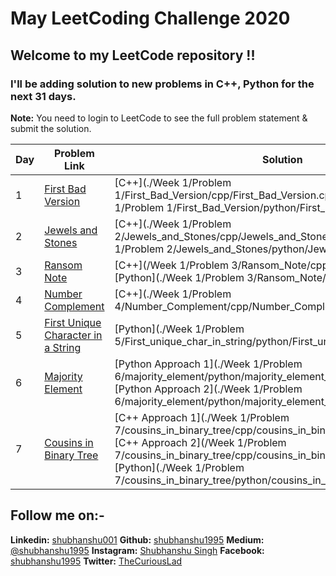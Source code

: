 May LeetCoding Challenge 2020
========
## Welcome to my LeetCode repository !!
### I'll be adding solution to new problems in C++, Python for the next 31 days.

**Note:** You need to login to LeetCode to see the full problem statement & submit the solution.

| Day | Problem Link | Solution | Difficulty |
|---| ----- | -------- | ---------- |
|1|[First Bad Version](https://leetcode.com/explore/challenge/card/may-leetcoding-challenge/534/week-1-may-1st-may-7th/3316/) | [C++](./Week 1/Problem 1/First_Bad_Version/cpp/First_Bad_Version.cpp), [Python](/Week 1/Problem 1/First_Bad_Version/python/First_Bad_Version.py) |Easy|
|2|[Jewels and Stones](https://leetcode.com/explore/challenge/card/may-leetcoding-challenge/534/week-1-may-1st-may-7th/3317/) | [C++](./Week 1/Problem 2/Jewels_and_Stones/cpp/Jewels_and_Stones.cpp), [Python](./Week 1/Problem 2/Jewels_and_Stones/python/Jewels_and_Stones.py ) |Easy|
|3|[Ransom Note](https://leetcode.com/explore/challenge/card/may-leetcoding-challenge/534/week-1-may-1st-may-7th/3318/) | [C++](/Week 1/Problem 3/Ransom_Note/cpp/Ransom_Note.cpp), [Python](./Week 1/Problem 3/Ransom_Note/python/Ransom_Note.py) |Easy|
|4|[Number Complement](https://leetcode.com/explore/challenge/card/may-leetcoding-challenge/534/week-1-may-1st-may-7th/3319/) | [C++](./Week 1/Problem 4/Number_Complement/cpp/Number_Complement.cpp) |Easy|
|5|[First Unique Character in a String](https://leetcode.com/explore/challenge/card/may-leetcoding-challenge/534/week-1-may-1st-may-7th/3320/) | [Python](./Week 1/Problem 5/First_unique_char_in_string/python/First_unique_char_in_string.py) |Easy|
|6|[Majority Element](https://leetcode.com/explore/challenge/card/may-leetcoding-challenge/534/week-1-may-1st-may-7th/3321/) | [Python Approach 1](./Week 1/Problem 6/majority_element/python/majority_element_approach_1.py /), [Python Approach 2](./Week 1/Problem 6/majority_element/python/majority_element_approach_2.py) |Easy|
|7|[Cousins in Binary Tree](https://leetcode.com/explore/challenge/card/may-leetcoding-challenge/534/week-1-may-1st-may-7th/3322/) | [C++ Approach 1](./Week 1/Problem 7/cousins_in_binary_tree/cpp/cousins_in_binary_tree_approach_1.cpp), [C++ Approach 2](/Week 1/Problem 7/cousins_in_binary_tree/cpp/cousins_in_binary_tree_approach_2.cpp), [Python](./Week 1/Problem 7/cousins_in_binary_tree/python/cousins_in_binary_tree_dfs.py) |Easy|






## Follow me on:-
**Linkedin:** [shubhanshu001](https://www.linkedin.com/in/shubhanshu001/)
**Github:** [shubhanshu1995](https://github.com/shubhanshu1995)
**Medium:** [@shubhanshu1995](https://medium.com/@shubhanshu1995)
**Instagram:** [Shubhanshu Singh](https://www.instagram.com/shubhanshu._.singh/)
**Facebook:** [shubhanshu1995](https://www.facebook.com/shubhanshu1995)
**Twitter:** [TheCuriousLad](https://twitter.com/TheCuriousLad)


